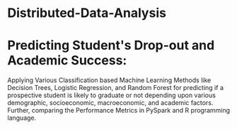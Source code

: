 # Distributed-Data-Analysis
# Predicting Student's Drop-out and Academic Success: 

Applying Various Classification based Machine Learning Methods like Decision Trees, Logistic Regression, and Random Forest for predicting if a prospective student is likely to graduate or not depending upon various demographic, socioeconomic, macroeconomic, and academic factors. Further, comparing the Performance Metrics in PySpark and R programming language.
